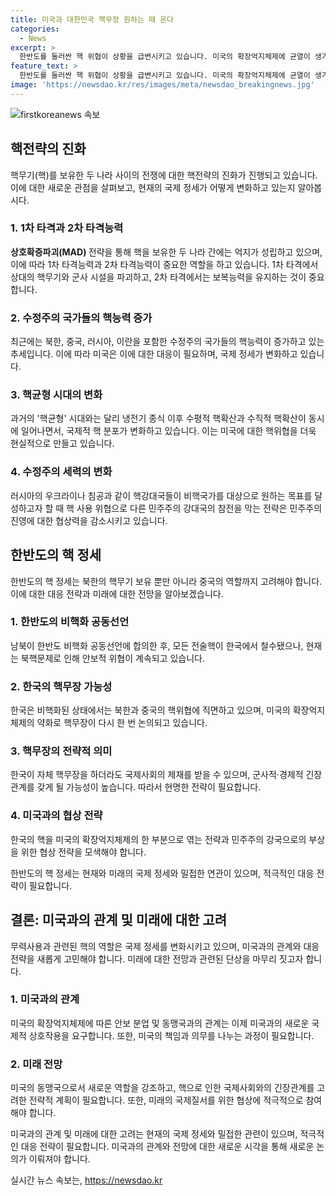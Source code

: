 ```yaml
---
title: 미국과 대한민국 핵무장 원하는 때 온다
categories:
  - News
excerpt: >
  한반도를 둘러싼 핵 위협이 상황을 급변시키고 있습니다. 미국의 확장억지체제에 균열이 생기면서 북·중·러의 수정주의 국가들의 핵능력이 증가하고 있습니다. 이로 인해 냉전기 시대에도 안보 부문에서 고통을 겪던 비핵국가들은 더욱 긴장하고 있습니다. 미국의 압도적 힘의 우위는 상호확증파괴의 시대에 각축국으로 분산되면서 흔들리고 있습니다. 현재, 수정주의 세력들의 수평적, 수직적 핵확산은 전략적 긴장관계를 더욱 악화시키고 있습니다. 이로 인해 한국은 현명한 결정을 내려야 할 시점에 왔습니다. 미국의 확장억지체제의 약화로 인해 한국이 핵무장을 선택한다면, 국제사회의 제재와 군사적·경제적 긴장관계를 감수해야 할 것입니다. 반면, 한국이 미국의 확장억지와 연계된 핵을 보유한다면 자국을 강대국으로 만들 수 있는 기회가 생길 것입니다.
feature_text: >
  한반도를 둘러싼 핵 위협이 상황을 급변시키고 있습니다. 미국의 확장억지체제에 균열이 생기면서 북·중·러의 수정주의 국가들의 핵능력이 증가하고 있습니다. 이로 인해 냉전기 시대에도 안보 부문에서 고통을 겪던 비핵국가들은 더욱 긴장하고 있습니다. 미국의 압도적 힘의 우위는 상호확증파괴의 시대에 각축국으로 분산되면서 흔들리고 있습니다. 현재, 수정주의 세력들의 수평적, 수직적 핵확산은 전략적 긴장관계를 더욱 악화시키고 있습니다. 이로 인해 한국은 현명한 결정을 내려야 할 시점에 왔습니다. 미국의 확장억지체제의 약화로 인해 한국이 핵무장을 선택한다면, 국제사회의 제재와 군사적·경제적 긴장관계를 감수해야 할 것입니다. 반면, 한국이 미국의 확장억지와 연계된 핵을 보유한다면 자국을 강대국으로 만들 수 있는 기회가 생길 것입니다.
image: 'https://newsdao.kr/res/images/meta/newsdao_breakingnews.jpg'
---
```


<p><img src="https://newsdao.kr/res/images/meta/newsdao_breakingnews.jpg" alt="firstkoreanews 속보" /></p>

<h2 data-ke-size="size26">핵전략의 진화</h2>

<p data-ke-size="size16">핵무기(핵)를 보유한 두 나라 사이의 전쟁에 대한 핵전략의 진화가 진행되고 있습니다. 이에 대한 새로운 관점을 살펴보고, 현재의 국제 정세가 어떻게 변화하고 있는지 알아봅시다.</p>

<h3><b>1. 1차 타격과 2차 타격능력</b></h3>

<p data-ke-size="size16"><b>상호확증파괴(MAD) </b>전략을 통해 핵을 보유한 두 나라 간에는 억지가 성립하고 있으며, 이에 따라 1차 타격능력과 2차 타격능력이 중요한 역할을 하고 있습니다. 1차 타격에서 상대의 핵무기와 군사 시설을 파괴하고, 2차 타격에서는 보복능력을 유지하는 것이 중요합니다.</p>

<h3><b>2. 수정주의 국가들의 핵능력 증가</b></h3>

<p data-ke-size="size16">최근에는 북한, 중국, 러시아, 이란을 포함한 수정주의 국가들의 핵능력이 증가하고 있는 추세입니다. 이에 따라 미국은 이에 대한 대응이 필요하며, 국제 정세가 변화하고 있습니다.</p>

<h3><b>3. 핵균형 시대의 변화</b></h3>

<p data-ke-size="size16">과거의 '핵균형' 시대와는 달리 냉전기 종식 이후 수평적 핵확산과 수직적 핵확산이 동시에 일어나면서, 국제적 핵 분포가 변화하고 있습니다. 이는 미국에 대한 핵위협을 더욱 현실적으로 만들고 있습니다.</p>

<h3><b>4. 수정주의 세력의 변화</b></h3>

<p data-ke-size="size16">러시아의 우크라이나 침공과 같이 핵강대국들이 비핵국가를 대상으로 원하는 목표를 달성하고자 할 때 핵 사용 위협으로 다른 민주주의 강대국의 참전을 막는 전략은 민주주의 진영에 대한 협상력을 감소시키고 있습니다.</p>

<h2 data-ke-size="size26">한반도의 핵 정세</h2>

<p data-ke-size="size16">한반도의 핵 정세는 북한의 핵무기 보유 뿐만 아니라 중국의 역할까지 고려해야 합니다. 이에 대한 대응 전략과 미래에 대한 전망을 알아보겠습니다.</p>

<h3><b>1. 한반도의 비핵화 공동선언</b></h3>

<p data-ke-size="size16">남북이 한반도 비핵화 공동선언에 합의한 후, 모든 전술핵이 한국에서 철수됐으나, 현재는 북핵문제로 인해 안보적 위협이 계속되고 있습니다.</p>

<h3><b>2. 한국의 핵무장 가능성</b></h3>

<p data-ke-size="size16">한국은 비핵화된 상태에서는 북한과 중국의 핵위협에 직면하고 있으며, 미국의 확장억지체제의 약화로 핵무장이 다시 한 번 논의되고 있습니다.</p>

<h3><b>3. 핵무장의 전략적 의미</b></h3>

<p data-ke-size="size16">한국이 자체 핵무장을 하더라도 국제사회의 제재를 받을 수 있으며, 군사적·경제적 긴장관계를 갖게 될 가능성이 높습니다. 따라서 현명한 전략이 필요합니다.</p>

<h3><b>4. 미국과의 협상 전략</b></h3>

<p data-ke-size="size16">한국의 핵을 미국의 확장억지체제의 한 부분으로 엮는 전략과 민주주의 강국으로의 부상을 위한 협상 전략을 모색해야 합니다.</p>

<p data-ke-size="size16">한반도의 핵 정세는 현재와 미래의 국제 정세와 밀접한 연관이 있으며, 적극적인 대응 전략이 필요합니다.</p>

<h2 data-ke-size="size26">결론: 미국과의 관계 및 미래에 대한 고려</h2>

<p data-ke-size="size16">무력사용과 관련된 핵의 역할은 국제 정세를 변화시키고 있으며, 미국과의 관계와 대응 전략을 새롭게 고민해야 합니다. 미래에 대한 전망과 관련된 단상을 마무리 짓고자 합니다.</p>

<h3><b>1. 미국과의 관계</b></h3>

<p data-ke-size="size16">미국의 확장억지체제에 따른 안보 분업 및 동맹국과의 관계는 이제 미국과의 새로운 국제적 상호작용을 요구합니다. 또한, 미국의 책임과 의무를 나누는 과정이 필요합니다.</p>

<h3><b>2. 미래 전망</b></h3>

<p data-ke-size="size16">미국의 동맹국으로서 새로운 역할을 강조하고, 핵으로 인한 국제사회와의 긴장관계를 고려한 전략적 계획이 필요합니다. 또한, 미래의 국제질서를 위한 협상에 적극적으로 참여해야 합니다.</p>

<p data-ke-size="size16">미국과의 관계 및 미래에 대한 고려는 현재의 국제 정세와 밀접한 관련이 있으며, 적극적인 대응 전략이 필요합니다. 미국과의 관계와 전망에 대한 새로운 시각을 통해 새로운 논의가 이뤄져야 합니다.</p>
실시간 뉴스 속보는, <a href="https://newsdao.kr" rel="dofollow">https://newsdao.kr</a>


